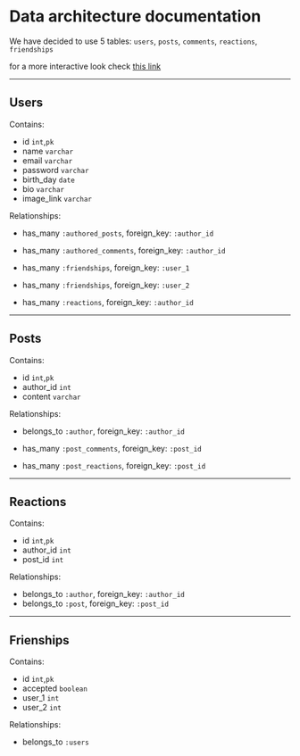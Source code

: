# Data architecture documentation

We have decided to use 5 tables: `users`, `posts`, `comments`, `reactions`, `friendships`

for a more interactive look check [this link](https://dbdiagram.io/d/5d4c841aced98361d6dd7015)

***
## Users

Contains:
- id  `int`,`pk`
- name `varchar`
- email `varchar`
- password `varchar`
- birth_day `date`
- bio `varchar`
- image_link `varchar`

Relationships:
- has_many `:authored_posts`, foreign_key: `:author_id`

- has_many `:authored_comments`, foreign_key: `:author_id`
- has_many `:friendships`, foreign_key: `:user_1`
- has_many `:friendships`, foreign_key: `:user_2`
- has_many `:reactions`, foreign_key: `:author_id`

***

## Posts

Contains:
- id  `int`,`pk`
- author_id `int`
- content `varchar`

Relationships:
- belongs_to `:author`, foreign_key: `:author_id`

- has_many `:post_comments`, foreign_key: `:post_id`
- has_many `:post_reactions`, foreign_key: `:post_id`

***

## Reactions

Contains:
- id  `int`,`pk`
- author_id `int`
- post_id `int`

Relationships:

- belongs_to `:author`, foreign_key: `:author_id`
- belongs_to `:post`, foreign_key: `:post_id`

***

## Frienships

Contains:
- id  `int`,`pk`
- accepted `boolean`
- user_1 `int`
- user_2 `int`

Relationships:

- belongs_to `:users`
